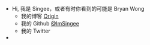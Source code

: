 - Hi, 我是 Singee，或者有时你看到的可能是 Bryan Wong
	- 我的博客 [Origin](https://blog.singee.me)
	- 我的 Github [@ImSingee](https://github.com/ImSingee)
	- 我的 Twitter
-